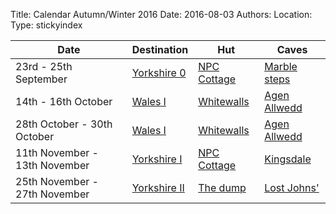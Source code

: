 Title: Calendar Autumn/Winter 2016
Date: 2016-08-03
Authors:
Location:
Type: stickyindex

|Date              | Destination                          | Hut                                                                                  | Caves  |
| ---              |  ---                                 | ---                                                                                  |  ---  |
|23rd - 25th September| [Yorkshire 0](caves?search=Yorkshire)  | [NPC Cottage](http://www.northernpennineclub.org.uk/greenclose/greenclose.htm)       | [Marble steps](caves?search=Marble)  |
|14th - 16th October| [Wales I](caves?search=Wales)  | [Whitewalls](http://www.chelseaspelaeo.org.uk/cottage.htm)       | [Agen Allwedd](caves?search=Agen) |
|28th October - 30th October| [Wales I](caves?search=Wales) | [Whitewalls](http://www.chelseaspelaeo.org.uk/cottage.htm)       | [Agen Allwedd](caves?search=Agen) |
|11th November - 13th November| [Yorkshire I](caves?search=Yorkshire) | [NPC Cottage](http://www.northernpennineclub.org.uk/greenclose/greenclose.htm)     | [Kingsdale](caves?search=Kingsdale) |
|25th November - 27th November| [Yorkshire II](caves?search=Yorkshire) | [The dump](http://www.bpc-cave.org.uk/wp/brackenbottom/)     | [Lost Johns'](caves?search=Lost) |

